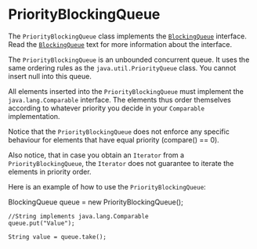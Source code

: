 PriorityBlockingQueue
=====================

The `PriorityBlockingQueue` class implements the [`BlockingQueue`](blockingqueue.html) interface. Read the [`BlockingQueue`](blockingqueue.html) text for more information about the interface.

The `PriorityBlockingQueue` is an unbounded concurrent queue. It uses the same ordering rules as the `java.util.PriorityQueue` class. You cannot insert null into this queue.

All elements inserted into the `PriorityBlockingQueue` must implement the `java.lang.Comparable` interface. The elements thus order themselves according to whatever priority you decide in your `Comparable` implementation.

Notice that the `PriorityBlockingQueue` does not enforce any specific behaviour for elements that have equal priority (compare() == 0).

Also notice, that in case you obtain an `Iterator` from a `PriorityBlockingQueue`, the `Iterator` does not guarantee to iterate the elements in priority order.

Here is an example of how to use the `PriorityBlockingQueue`:

BlockingQueue queue   = new PriorityBlockingQueue();

    //String implements java.lang.Comparable
    queue.put("Value");

    String value = queue.take(); 






